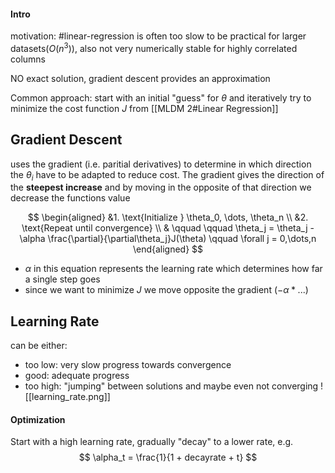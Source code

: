 #### Intro
motivation: #linear-regression is often too slow to be practical for larger datasets($O(n^3)$), also not very numerically stable for highly correlated columns

NO exact solution, gradient descent provides an approximation

Common approach: start with an initial "guess" for $\theta$ and iteratively try to minimize the cost function $J$ from [[MLDM 2#Linear Regression]]

## Gradient Descent 

uses the gradient (i.e. paritial derivatives) to determine in which direction the $\theta_i$ have to be adapted to reduce cost.
The gradient gives the direction of the **steepest increase** and by moving in the opposite of that direction we decrease the functions value

$$
\begin{aligned}
&1. \text{Initialize } \theta_0, \dots, \theta_n \\
&2. \text{Repeat until convergence} \\
& \qquad \qquad \theta_j = \theta_j - \alpha \frac{\partial}{\partial\theta_j}J(\theta) \qquad \forall j = 0,\dots,n
\end{aligned}
$$

- $\alpha$  in this equation represents the learning rate which determines how far a single step goes
- since we want to minimize $J$ we move opposite the gradient ($- \alpha*...$)


## Learning Rate

can be either:
- too low: very slow progress towards convergence
- good: adequate progress
- too high: "jumping" between solutions and maybe even not converging
![[learning_rate.png]]

#### Optimization

Start with a high learning rate, gradually "decay" to a lower rate, e.g.
$$
 \alpha_t = \frac{1}{1 + decayrate + t}
$$
